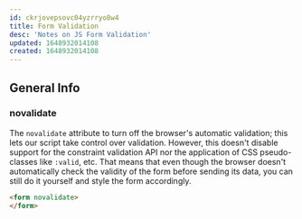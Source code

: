 ```yaml
---
id: ckrjovepsovc04yzrryo8w4
title: Form Validation
desc: 'Notes on JS Form Validation'
updated: 1648932014108
created: 1648932014108
---
```

## General Info

### novalidate

The `novalidate` attribute to turn off the browser's automatic validation; this lets our script take control over validation. However, this doesn't disable support for the constraint validation API nor the application of CSS pseudo-classes like `:valid`, etc. That means that even though the browser doesn't automatically check the validity of the form before sending its data, you can still do it yourself and style the form accordingly.

```html
<form novalidate>
</form>
```
